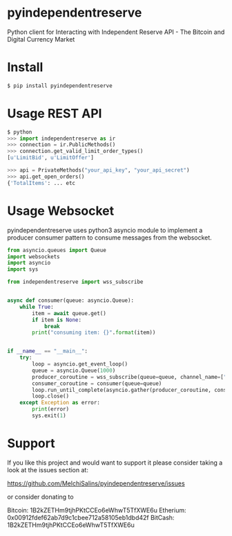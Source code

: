 # pyindependentreserve
Python client for Interacting with Independent Reserve API - The Bitcoin and Digital Currency Market

# Install 
```bash
$ pip install pyindependentreserve
```


# Usage REST API
```python
$ python
>>> import independentreserve as ir
>>> connection = ir.PublicMethods()
>>> connection.get_valid_limit_order_types()
[u'LimitBid', u'LimitOffer'] 

>>> api = PrivateMethods("your_api_key", "your_api_secret")
>>> api.get_open_orders()
{'TotalItems': ... etc
```

# Usage Websocket
pyindependentreserve uses python3 asyncio module to implement a producer consumer pattern to consume messages from the websocket. 
```python
from asyncio.queues import Queue
import websockets
import asyncio
import sys

from independentreserve import wss_subscribe


async def consumer(queue: asyncio.Queue):
    while True:
        item = await queue.get()
        if item is None:
            break
        print("consuming item: {}".format(item))


if __name__ == "__main__":
    try:
        loop = asyncio.get_event_loop()
        queue = asyncio.Queue(1000)
        producer_coroutine = wss_subscribe(queue=queue, channel_name=["ticker-xbt-aud"])
        consumer_coroutine = consumer(queue=queue)
        loop.run_until_complete(asyncio.gather(producer_coroutine, consumer_coroutine))
        loop.close()
    except Exception as error:
        print(error)
        sys.exit(1)
```

# Support

If you like this project and would want to support it please consider taking a look
at the issues section at:

https://github.com/MelchiSalins/pyindependentreserve/issues

or consider donating to

Bitcoin:  1B2kZETHm9tjhPKtCCEo6eWhwT5TfXWE6u
Etherium: 0x00912fdef62ab7d9c1cbee712a58105eb1dbd42f
BitCash:  1B2kZETHm9tjhPKtCCEo6eWhwT5TfXWE6u